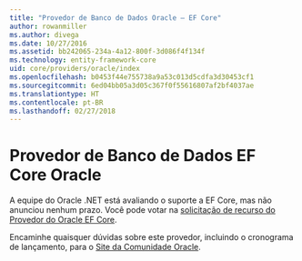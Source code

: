 ```yaml
---
title: "Provedor de Banco de Dados Oracle – EF Core"
author: rowanmiller
ms.author: divega
ms.date: 10/27/2016
ms.assetid: bb242065-234a-4a12-800f-3d086f4f134f
ms.technology: entity-framework-core
uid: core/providers/oracle/index
ms.openlocfilehash: b0453f44e755738a9a53c013d5cdfa3d30453cf1
ms.sourcegitcommit: 6ed04bb05a3d05c367f0f55616807af2bf4037ae
ms.translationtype: HT
ms.contentlocale: pt-BR
ms.lasthandoff: 02/27/2018
---
```

# <a name="oracle-ef-core-database-provider"></a>Provedor de Banco de Dados EF Core Oracle

A equipe do Oracle .NET está avaliando o suporte a EF Core, mas não anunciou nenhum prazo. Você pode votar na [solicitação de recurso do Provedor do Oracle EF Core](https://apex.oracle.com/pls/apex/f?p=18357:39:105422858407495::NO::P39_ID:28241).

Encaminhe quaisquer dúvidas sobre este provedor, incluindo o cronograma de lançamento, para o [Site da Comunidade Oracle](https://community.oracle.com/).
